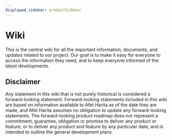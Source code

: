 ```yaml
---
displayed_sidebar: productSidebar
---
```


# Wiki

This is the central wiki for all the important information, documents, and updates related to our project. Our goal is to make it easy for everyone to access the information they need, and to keep everyone informed of the latest developments.

## Disclaimer

Any statement in this wiki that is not purely historical is considered a forward-looking statement. Forward-looking statements included in this wiki are based on information available to Afet Harita as of the date they are made, and Afet Harita assumes no obligation to update any forward-looking statements. The forward-looking product roadmap does not represent a commitment, guarantee, obligation or promise to deliver any product or feature, or to deliver any product and feature by any particular date, and is intended to outline the general development plans.
